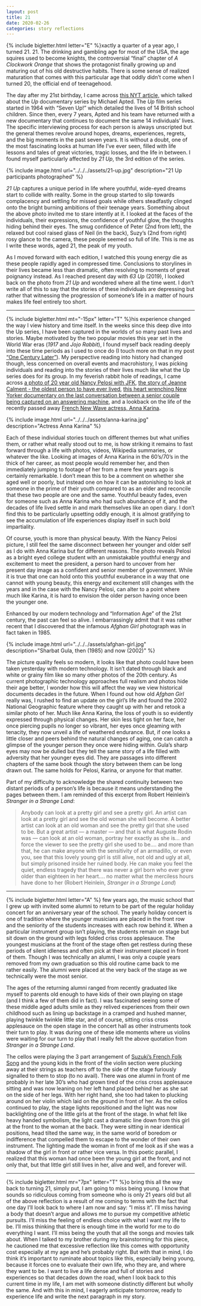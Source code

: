 ```yaml
---
layout: post
title: 21
date: 2020-02-26
categories: story reflections
---
```


{% include bigletter.html letter="E" %}xactly a quarter of a year ago, I turned 21. 21. The drinking and gambling age for most of the USA, the age squires used to become knights, the controversial “final” chapter of *A Clockwork Orange* that shows the protagonist finally growing up and maturing out of his old destructive habits. There is some sense of realized maturation that comes with this particular age that oddly didn’t come when I turned 20, the official end of teenagehood.

The day after my 21st birthday, I came across [this NYT article,](https://www.nytimes.com/2019/11/27/magazine/63-up-michael-apted.html) which talked about the *Up* documentary series by Michael Apted. The *Up* film series started in 1964 with “Seven Up!” which detailed the lives of 14 British school children. Since then, every 7 years, Apted and his team have returned with a new documentary that continues to document the same 14 individuals’ lives. The specific interviewing process for each person is always unscripted but the general themes revolve around hopes, dreams, experiences, regrets, and the big moments in the past seven years. It is without a doubt, one of the most fascinating looks at human life I’ve ever seen, filled with life lessons and tales of great victories, tragic losses, and the life in between. I found myself particularly affected by *21 Up*, the 3rd edition of the series.

{% include image.html url="../../../assets/21-up.jpg" description="21 Up participants photographed" %}

*21 Up* captures a unique period in life where youthful, wide-eyed dreams start to collide with reality. Some in the group started to slip towards complacency and settling for missed goals while others steadfastly clinged onto the bright burning ambitions of their teenage years. Something about the above photo invited me to stare intently at it. I looked at the faces of the individuals, their expressions, the confidence of youthful glow, the thoughts hiding behind their eyes. The smug confidence of Peter (2nd from left), the relaxed but cool raised glass of Neil (in the back), Suzy’s (2nd from right) rosy glance to the camera, these people seemed so full of life. This is me as I write these words, aged 21, the peak of my youth.

As I moved forward with each edition, I watched this young energy die as these people rapidly aged in compressed time. Conclusions to storylines in their lives became less than dramatic, often resolving to moments of great poignancy instead. As I reached present day with *63 Up* (2019), I looked back on the photo from *21 Up* and wondered where all the time went. I don’t write all of this to say that the stories of these individuals are depressing but rather that witnessing the progression of someone’s life in a matter of hours makes life feel entirely too short.

---

{% include bigletter.html mt="-15px" letter="T" %}his experience changed the way I view history and time itself. In the weeks since this deep dive into the Up series, I have been captured in the worlds of so many past lives and stories. Maybe motivated by the two popular movies this year set in the World War eras (*1917* and *Jojo Rabbit*), I found myself back reading deeply into these time periods as I used to once do (I touch more on that in my post [“One Century Later”](https://nick-xie.github.io/blog/2018/11/11/one-century-later.html)). My perspective reading into history had changed though, less concerned on overall events and macrohistory, I was picking individuals and reading into the stories of their lives much like what the Up series does for its group. In my feverish rabbit hole of readings, I came across [a photo of 20 year old Nancy Pelosi with JFK](https://i.redd.it/15ajbc7kis541.jpg), [the story of Jeanne Calment - the oldest person to have ever lived](https://www.newyorker.com/magazine/2020/02/17/was-jeanne-calment-the-oldest-person-who-ever-lived-or-a-fraud), [this heart wrenching New Yorker documentary on the last conversation between a senior couple being captured on an answering machine](https://www.newyorker.com/culture/the-new-yorker-documentary/the-last-conversation-and-the-difficult-questions-of-dementia), and a lookback on the life of the recently passed away [French New Wave actress, Anna Karina](https://www.npr.org/2019/12/15/788263599/anna-karina-acclaimed-french-new-wave-actress-dies-at-79).

{% include image.html url="../../../assets/anna-karina.jpg" description="Actress Anna Karina" %}

Each of these individual stories touch on different themes but what unifies them, or rather what really stood out to me, is how striking it remains to fast forward through a life with photos, videos, Wikipedia summaries, or whatever the like. Looking at images of Anna Karina in the 60’s/70’s in the thick of her career, as most people would remember her, and then immediately jumping to footage of her from a mere few years ago is certainly remarkable. I don’t mean this to be a comment on whether she aged well or poorly, but instead one on how it can be astonishing to look at someone in the prime of their youth compared to as an elder and reconcile that these two people are one and the same. Youthful beauty fades, even for someone such as Anna Karina who had such abundance of it, and the decades of life lived settle in and mark themselves like an open diary. I don’t find this to be particularly upsetting oddly enough, it is almost gratifying to see the accumulation of life experiences display itself in such bold impartiality.

Of course, youth is more than physical beauty. With the Nancy Pelosi picture, I still feel the same disconnect between her younger and older self as I do with Anna Karina but for different reasons. The photo reveals Pelosi as a bright eyed college student with an unmistakable youthful energy and excitement to meet the president, a person hard to uncover from her present day image as a confident and senior member of government. While it is true that one can hold onto this youthful exuberance in a way that one cannot with young beauty, this energy and excitement still changes with the years and in the case with the Nancy Pelosi, can alter to a point where much like Karina, it is hard to envision the older person having once been the younger one.

Enhanced by our modern technology and “Information Age” of the 21st century, the past can feel so alive. I embarrassingly admit that it was rather recent that I discovered that the infamous *Afghan Girl* photograph was in fact taken in 1985.

{% include image.html url="../../../assets/afghan-girl.jpg" description="Sharbat Gula, then (1985) and now (2002)" %}

The picture quality feels so modern, it looks like that photo could have been taken yesterday with modern technology. It isn’t dated through black and white or grainy film like so many other photos of the 20th century. As current photographic technology approaches full realism and photos hide their age better, I wonder how this will affect the way we view historical documents decades in the future. When I found out how old *Afghan Girl* really was, I rushed to find an update on the girl’s life and found the 2002 National Geographic feature where they caught up with her and retook a similar photo of her. Much like Anna Karina, the loss of youth is so evidently expressed through physical changes. Her skin less tight on her face, her once piercing pupils no longer so vibrant, her eyes once gleaming with tenacity, they now unveil a life of weathered endurance. But, if one looks a little closer and peers behind the natural changes of aging, one can catch a glimpse of the younger person they once were hiding within. Gula’s sharp eyes may now be dulled but they tell the same story of a life filled with adversity that her younger eyes did. They are passages into different chapters of the same book though the story between them can be long drawn out. The same holds for Pelosi, Karina, or anyone for that matter.

Part of my difficulty to acknowledge the shared continuity between two distant periods of a person’s life is because it means understanding the pages between them. I am reminded of this excerpt from Robert Heinlein’s *Stranger in a Strange Land*:
> Anybody can look at a pretty girl and see a pretty girl. An artist can look at a pretty girl and see the old woman she will become. A better artist can look at an old woman and see the pretty girl that she used to be. But a great artist — a master — and that is what Auguste Rodin was — can look at an old woman, portray her exactly as she is… and force the viewer to see the pretty girl she used to be…. and more than that, he can make anyone with the sensitivity of an armadillo, or even you, see that this lovely young girl is still alive, not old and ugly at all, but simply prisoned inside her ruined body. He can make you feel the quiet, endless tragedy that there was never a girl born who ever grew older than eighteen in her heart…. no matter what the merciless hours have done to her (Robert Heinlein, *Stranger in a Strange Land*)

---

{% include bigletter.html letter="A" %} few years ago, the music school that I grew up with invited some alumni to return to be part of the regular holiday concert for an anniversary year of the school. The yearly holiday concert is one of tradition where the younger musicians are placed in the front row and the seniority of the students increases with each row behind it. When a particular instrument group isn’t playing, the students remain on stage but sit down on the ground with legs folded criss cross applesauce. The youngest musicians at the front of the stage often get restless during these periods of silent idleness and often pick at their instrument placed in front of them. Though I was technically an alumni, I was only a couple years removed from my own graduation so this old routine came back to me rather easily. The alumni were placed at the very back of the stage as we technically were the most senior.

The ages of the returning alumni ranged from recently graduated like myself to parents old enough to have kids of their own playing on stage (and I think a few of them did in fact). I was fascinated seeing some of these middle aged adults smile as they relived experiences from their own childhood such as lining up backstage in a cramped and hushed manner, playing twinkle twinkle little star, and of course, sitting criss cross applesauce on the open stage in the concert hall as other instruments took their turn to play. It was during one of these idle moments where us violins were waiting for our turn to play that I really felt the above quotation from *Stranger in a Strange Land*.

The cellos were playing the 3 part arrangement of [Suzuki’s French Folk Song](https://www.youtube.com/watch?v=ytAzZqDQ8Ss) and the young kids in the front of the violin section were plucking away at their strings as teachers off to the side of the stage furiously signalled to them to stop (to no avail). There was one alumni in front of me probably in her late 30’s who had grown tired of the criss cross applesauce sitting and was now leaning on her left hand placed behind her as she sat on the side of her legs. With her right hand, she too had taken to plucking around on her violin which laid on the ground in front of her. As the cellos continued to play, the stage lights repositioned and the light was now backlighting one of the little girls at the front of the stage. In what felt like heavy handed symbolism, the light cast a dramatic line down from this girl at the front to the woman at the back. They were sitting in near identical positions, head tilted the same way, in the same world of boredom or indifference that compelled them to escape to the wonder of their own instrument. The lighting made the woman in front of me look as if she was a shadow of the girl in front or rather vice versa. In this poetic parallel, I realized that this woman had once been the young girl at the front, and not only that, but that little girl still lives in her, alive and well, and forever will.

---

{% include bigletter.html mr="7px" letter="T" %}o bring this all the way back to turning 21, simply put, I am going to miss being young. I know that sounds so ridiculous coming from someone who is only 21 years old but all of the above reflection is a result of me coming to terms with the fact that one day I’ll look back to where I am now and say: “I miss it”. I’ll miss having a body that doesn’t argue and allows me to pursue my competitive athletic pursuits. I’ll miss the feeling of endless choice with what I want my life to be. I’ll miss thinking that there is enough time in the world for me to do everything I want. I’ll miss being the youth that all the songs and movies talk about. When I talked to my brother during my brainstorming for this piece, he cautioned me that excessive reflection like this comes with opportunity cost especially at my age and he’s probably right. But with that in mind, I do think it’s important to ruminate about topics like this, especially being young, because it forces one to evaluate their own life, who they are, and where they want to be. I want to live a life dense and full of stories and experiences so that decades down the road, when I look back to this current time in my life, I am met with someone distinctly different but wholly the same. And with this in mind, I eagerly anticipate tomorrow, ready to experience life and write the next paragraph in my story.
